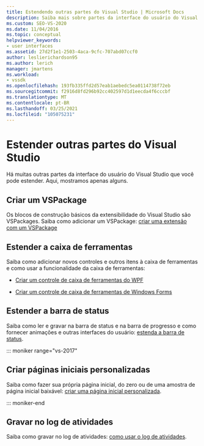 ```yaml
---
title: Estendendo outras partes do Visual Studio | Microsoft Docs
description: Saiba mais sobre partes da interface do usuário do Visual Studio que você pode estender. Você pode criar um VSPackage, gravar no log de atividades e estender a caixa de ferramentas e a barra de status.
ms.custom: SEO-VS-2020
ms.date: 11/04/2016
ms.topic: conceptual
helpviewer_keywords:
- user interfaces
ms.assetid: 27d2f1e1-2503-4aca-9cfc-707abd07ccf0
author: leslierichardson95
ms.author: lerich
manager: jmartens
ms.workload:
- vssdk
ms.openlocfilehash: 193fb335ffd2d57eab1aebedc5ea0114738f72eb
ms.sourcegitcommit: f2916d8fd296b92cc402597d1d1eecda4f6cccbf
ms.translationtype: MT
ms.contentlocale: pt-BR
ms.lasthandoff: 03/25/2021
ms.locfileid: "105075231"
---
```

# <a name="extend-other-parts-of-visual-studio"></a>Estender outras partes do Visual Studio

Há muitas outras partes da interface do usuário do Visual Studio que você pode estender. Aqui, mostramos apenas alguns.

## <a name="create-a-vspackage"></a>Criar um VSPackage

Os blocos de construção básicos da extensibilidade do Visual Studio são VSPackages.  Saiba como adicionar um VSPackage: [criar uma extensão com um VSPackage](../extensibility/creating-an-extension-with-a-vspackage.md)

## <a name="extend-the-toolbox"></a>Estender a caixa de ferramentas

Saiba como adicionar novos controles e outros itens à caixa de ferramentas e como usar a funcionalidade da caixa de ferramentas:

- [Criar um controle de caixa de ferramentas do WPF](../extensibility/creating-a-wpf-toolbox-control.md)

- [Criar um controle de caixa de ferramentas de Windows Forms](../extensibility/creating-a-windows-forms-toolbox-control.md)

## <a name="extend-the-status-bar"></a>Estender a barra de status

Saiba como ler e gravar na barra de status e na barra de progresso e como fornecer animações e outras interfaces do usuário: [estenda a barra de status](../extensibility/extending-the-status-bar.md).

::: moniker range="vs-2017"

## <a name="create-custom-start-pages"></a>Criar páginas iniciais personalizadas

Saiba como fazer sua própria página inicial, do zero ou de uma amostra de página inicial baixável: [criar uma página inicial personalizada](../extensibility/creating-a-custom-start-page.md).

::: moniker-end

## <a name="write-to-the-activity-log"></a>Gravar no log de atividades

Saiba como gravar no log de atividades: [como usar o log de atividades](../extensibility/how-to-use-the-activity-log.md).
